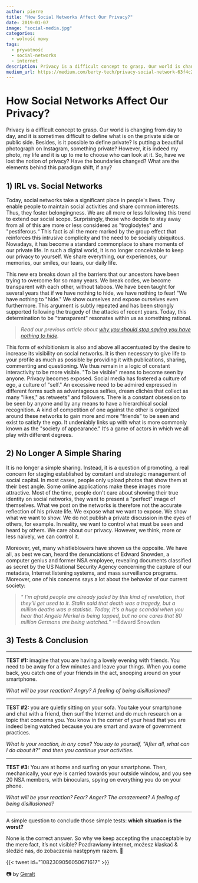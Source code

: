 ```yaml
---
author: pierre
title: "How Social Networks Affect Our Privacy?"
date: 2019-01-07
image: "social-media.jpg"
categories:
  - wolność mowy
tags:
  - prywatność
  - social-networks
  - internet
description: Privacy is a difficult concept to grasp. Our world is changing from day to day, and it is sometimes difficult to define what is on the private side or public side. Is putting a beautiful photograph on Instagram, something private?
medium_url: https://medium.com/berty-tech/privacy-social-network-63f4c239a208
---
```



# How Social Networks Affect Our Privacy?
Privacy is a difficult concept to grasp. Our world is changing from day to day, and it is sometimes difficult to define what is on the private side or public side. Besides, is it possible to define private? Is putting a beautiful photograph on Instagram, something private? However, it is indeed my photo, my life and it is up to me to choose who can look at it. So, have we lost the notion of privacy? Have the boundaries changed? What are the elements behind this paradigm shift, if any?

## 1) IRL vs. Social Networks

Today, social networks take a significant place in people's lives. They enable people to maintain social activities and share common interests. Thus, they foster belongingness. We are all more or less following this trend to extend our social scope. Surprisingly, those who decide to stay away from all of this are more or less considered as "troglodytes" and "pestiferous.“ This fact is all the more marked by the group effect that reinforces this intrusive complicity and the need to be socially ubiquitous. Nowadays, it has become a standard commonplace to share moments of our private life. In such a digital world, it is no longer conceivable to keep our privacy to yourself. We share everything, our experiences, our memories, our smiles, our tears, our daily life.

This new era breaks down all the barriers that our ancestors have been trying to overcome for so many years. We break codes, we become transparent with each other, without taboos. We have been taught for several years that if we have nothing to hide, we have nothing to fear! “We have nothing to "hide."  We show ourselves and expose ourselves even furthermore. This argument is subtly repeated and has been strongly supported following the tragedy of the attacks of recent years. Today, this determination to be "transparent" resonates within us as something rational.

> _Read our previous article about [ why you should stop saying you have nothing to hide](https://berty.tech/blog/nothing-to-hide/)._

This form of exhibitionism is also and above all accentuated by the desire to increase its visibility on social networks. It is then necessary to give life to your profile as much as possible by providing it with publications, sharing, commenting and questioning. We thus remain in a logic of constant interactivity to be more visible. "To be visible" means to become seen by anyone.  Privacy becomes exposed. Social media has fostered a culture of ego, a culture of "self." An excessive need to be admired expressed in different forms such as advantageous selfies, dream clichés that collect as many "likes," as retweets" and followers. There is a constant obsession to be seen by anyone and by any means to have a hierarchical social recognition. A kind of competition of one against the other is organized around these networks to gain more and more “friends” to be seen and exist to satisfy the ego. It undeniably links up with what is more commonly known as the "society of appearance." It‘s a game of actors in which we all play with different degrees.

## 2) No Longer A Simple Sharing

It is no longer a simple sharing. Instead, it is a question of promoting, a real concern for staging established by constant and strategic management of social capital.   In most cases, people only upload photos that show them at their best angle. Some online applications make these images more attractive. Most of the time, people don't care about showing their true identity on social networks, they want to present a "perfect" image of themselves. What we post on the networks is therefore not the accurate reflection of his private life. We expose what we want to expose. We show what we want to show. We do not publish a private discussion in the eyes of others, for example. In reality, we want to control what must be seen and heard by others. We care about our privacy. However, we think, more or less naively, we can control it.


Moreover, yet, many whistleblowers have shown us the opposite. We have all, as best we can, heard the denunciations of Edward Snowden, a computer genius and former NSA employee, revealing documents classified as secret by the US National Security Agency concerning the capture of our metadata, Internet listening systems, and mass surveillance programs. Moreover, one of his concerns says a lot about the behavior of our current society:

> _" I'm afraid people are already jaded by this kind of revelation, that they'll get used to it. Stalin said that death was a tragedy, but a million deaths was a statistic. Today, it's a huge scandal when you hear that Angela Merkel is being tapped, but no one cares that 80 million Germans are being watched._" --Edward Snowden

## 3) Tests & Conclusion

***

**TEST #1:** imagine that you are having a lovely evening with friends. You need to be away for a few minutes and leave your things. When you come back, you catch one of your friends in the act, snooping around on your smartphone.

*What will be your reaction?  Angry? A feeling of being disillusioned?*

***

**TEST #2:** you are quietly sitting on your sofa. You take your smartphone and chat with a friend, then surf the Internet and do much research on a topic that concerns you. You know in the corner of your head that you are indeed being watched because you are smart and aware of government practices.

*What is your reaction, in any case? You say to yourself, "After all, what can I do about it?" and then you continue your activities.*

***

**TEST #3:** You are at home and surfing on your smartphone. Then, mechanically, your eye is carried towards your outside window, and you see 20 NSA members, with binoculars, spying on everything you do on your phone.

*What will be your reaction? Fear? Anger? The amazement? A feeling of being disillusioned?*

***

A simple question to conclude those simple tests: **which situation is the worst?**

 None is the correct answer. So why we keep accepting the unacceptable by the mere fact, it’s not visible? Pozdrawiamy internet, możesz klaskać & śledzić nas, do zobaczenia następnym razem. 🤫

{{< tweet id="1082309056050671617" >}}

📷 by [Geralt](https://pixabay.com/fr/homme-d-affaires-kaufmann-tablette-3847389/)
